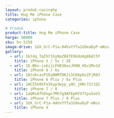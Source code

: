 ```yaml
---
layout: produk-casinghp
title: Hug Me iPhone Case
categories: iphone

# Produk
product-title: Hug Me iPhone Case
harga: 90000
sku: hn-5158
image-drive: 1UX_GrC-P1a-H4hvYYTa1G9eaDyP-mNss
gallery:
  - url: 1b74q_TqIhY1hyNaZBXTE9Gdo8g8bdl5Y
    title: iPhone 5 / 5s / SE
  - url: 1E-Bkn-jxkijLFH836osJH9B_HSvIMu1d
    title: iPhone 6 / 6s
  - url: 1AtukcasP2Eq0WRfDKJi5CK6pbzZFjR83
    title: iPhone 6 Plus / 6s Plus
  - url: 1AC55h8tFx3kyp3wyp_yQU_jHRc72t1Q1
    title: iPhone 7 / 8
  - url: 1aQRsAfhDngx7Mh7g9AFEpHYX7tpu5aV3
    title: iPhone 7 Plus / 8 Plus
  - url: 1UX_GrC-P1a-H4hvYYTa1G9eaDyP-mNss
    title: iPhone X
---
```

